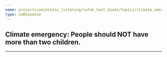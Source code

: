 ```yaml
---
name: projects/weinstein_listening/safak_text_dyads/topics/climate_emergency_discussion.md
type: noResponse
---
```


## Climate emergency: People should NOT have more than two children.

---
